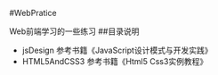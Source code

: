 #WebPratice

Web前端学习的一些练习
##目录说明

- jsDesign 参考书籍《JavaScript设计模式与开发实践》
- HTML5AndCSS3 参考书籍《Html5 Css3实例教程》

